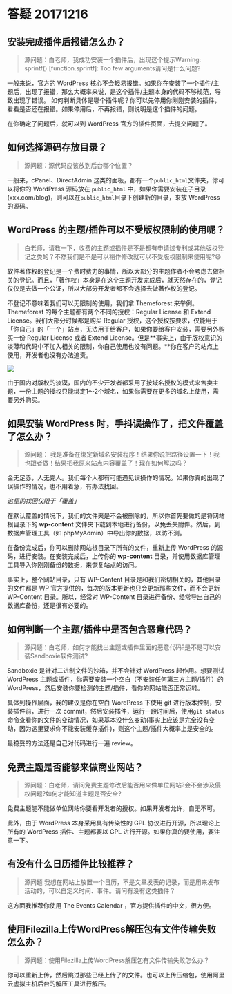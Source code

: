 # 答疑 20171216

## 安装完成插件后报错怎么办？
> 源问题：白老师，我成功安装一个插件后，出现这个提示Warning: sprintf() \[function.sprintf\]: Too few arguments请问是什么问题?

一般来说，官方的 WordPress 核心不会轻易报错。如果你在安装了一个插件/主题后，出现了报错，那么大概率来说，是这个插件/主题本身的代码不够规范，导致出现了错误。
如何判断具体是哪个插件呢？你可以先停用你刚刚安装的插件，看看是否还在报错。如果停用后，不再报错，则说明是这个插件的问题。

在你确定了问题后，就可以到 WordPress 官方的插件页面，去提交问题了。

## 如何选择源码存放目录？
> 源问题：源代码应该放到后台哪个位置？

一般来，cPanel、DirectAdmin 这类的面板，都有一个`public_html`文件夹，你可以将你的 WordPress 源码放在 `public_html` 中，如果你需要安装在子目录(xxx.com/blog)，则可以在`public_html`目录下创建新的目录，来放 WordPress 的源码。

## WordPress 的主题/插件可以不受版权限制的使用呢？
> 白老师，请教一下，收费的主题或插件是不是都有申请过专利或其他版权登记之类的？不然我们是不是可以稍作修改就可以不受版权限制来使用呢?😄 

软件著作权的登记是一个费时费力的事情，所以大部分的主题作者不会考虑去做相关的登记。而且，「著作权」本身是在这个主题开发完成后，就天然存在的，登记仅仅是去做一个公证，所以大部分开发者都不会选择去做著作权的登记。

不登记不意味着我们可以无限制的使用，我们拿 Themeforest 来举例。Themeforest 的每个主题都有两个不同的授权：Regular License 和 Extend License。我们大部分时候都是购买  Regular 授权，这个授权按要求，仅能用于「你自己」的「一个」站点，无法用于给客户，如果你要给客户安装，需要另外购买一份 Regular License 或者 Extend License。但是**事实上，由于版权意识的淡薄和代码中不加入相关的限制，你自己使用也没有问题。**你在客户的站点上使用，开发者也没有办法追责。

![](https://postimg.aliavv.com/2018/xh91e.png)

由于国内对版权的淡漠，国内的不少开发者都采用了按域名授权的模式来售卖主题，一份主题的授权只能绑定1～2个域名，如果你需要在更多的域名上使用，需要另外购买。


## 如果安装 WordPress 时，手抖误操作了，把文件覆盖了怎么办？
> 源问题： 我是准备在绑定新域名安装程序！结果你说把路径设置一下！我也跟者做！结果把我原来站点内容覆盖了！现在如何解决吗？

金无足赤，人无完人。我们每个人都有可能遇见误操作的情况。如果你真的出现了误操作的情况，也不用着急，有办法找回。

*这里的找回仅限于「覆盖」*

在默认覆盖的情况下，我们的文件夹是不会被删除的，所以你首先要做的是将网站根目录下的 **wp-content**  文件夹下载到本地进行备份，以免丢失附件。然后，到数据库管理工具（如 phpMyAdmin）中导出你的数据，以防不测。

在备份完成后，你可以删除网站根目录下所有的文件，重新上传 WordPress 的源码，进行安装。在安装完成后，上传你的 **wp-content** 目录，并使用数据库管理工具导入你刚刚备份的数据，来恢复站点的访问。

事实上，整个网站目录，只有 WP-Content 目录是和我们密切相关的，其他目录的文件都是 WP 官方提供的，每次的版本更新也只会更新那些文件，而不会更新 WP-Content 目录。所以，经常对 WP-Content 目录进行备份、经常导出自己的数据库备份，还是很有必要的。

## 如何判断一个主题/插件中是否包含恶意代码？
> 源问题：白老师，如何才能找出主题或插件里面的恶意代码?是不是可以安装Sandboxie软件测试?

Sandboxie 是针对二进制文件的沙箱，并不会针对 WordPress 起作用。想要测试 WordPress 主题或插件，你需要安装一个空白（不安装任何第三方主题/插件）的 WordPress，然后安装你要检测的主题/插件，看你的网站能否正常运转。

具体到操作层面，我的建议是你在空白 WordPress 下使用 git 进行版本控制，安装插件前，进行一次 commit，然后安装插件，运行一段时间后，使用`git status`命令查看你的文件的变动情况，如果基本没什么变动(事实上应该是完全没有变动，因为这里要求你不能安装缓存插件)，则这个主题/插件大概率上是安全的。

最稳妥的方法还是自己对代码进行一遍 review。

## 免费主题是否能够来做商业网站？
> 源问题：白老师，请问免费主题修改后能否用来做单位网站?会不会涉及侵权问题?如何才能知道主题是否安全?

免费主题能不能做单位网站你要看开发者的授权。如果开发者允许，自无不可。

此外，由于 WordPress 本身采用具有传染性的 GPL 协议进行开源，所以理论上所有的 WordPress 插件、主题都要以 GPL 进行开源。如果你真的要使用，要注意一下。

## 有没有什么日历插件比较推荐？
> 源问题 我想在网站上放置一个日历，不是文章发表的记录，而是用来发布活动的，可以自定义时间、事件。请问有没有这类插件？

这方面我推荐你使用 The Events Calendar ，官方提供插件的中文，很方便。

## 使用Filezilla上传WordPress解压包有文件传输失败怎么办？
> 源问题：使用Filezilla上传WordPress解压包有文件传输失败怎么办？

你可以重新上传，然后跳过那些已经上传了的文件。也可以上传压缩包，使用阿里云虚拟主机后台的解压工具进行解压。
